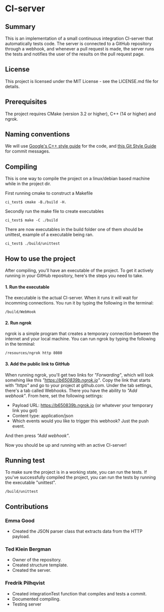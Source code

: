 # CI-server

## Summary
This is an implementation of a small continuous integration CI-server that automatically tests code. The server is connected to a GitHub repository 
through a webhook, and whenever a pull request is made, the server runs the tests and notifies the user of the results on the pull request page.

## License
This project is licensed under the MIT License - see the LICENSE.md file for details.

## Prerequisites
The project requires CMake (version 3.2 or higher), C++ (14 or higher) and ngrok.

## Naming conventions
We will use [Google's C++ style guide](https://google.github.io/styleguide/cppguide.html) for the code, and 
[this Git Style Guide](https://github.com/agis/git-style-guide) for commit messages.

## Compiling

This is one way to compile the project on a linux/debian based machine while in the project dir.

First running cmake to construct a Makefile
```
ci_test$ cmake -B./build -H.
```
Secondly run the make file to create executables
```
ci_test$ make -C ./build
```
There are now executables in the build folder one of them should be unittest, example of a executable being ran.
```
ci_test$ ./build/unittest
```

## How to use the project
After compiling, you'll have an executable of the project. To get it actively running in your GitHub repository, here's the steps you need to take.

#### 1. Run the executable
The executable is the actual CI-server. When it runs it will wait for incomming connections. You run it by typing the following in the terminal:
```
/build/WebHook
```

#### 2. Run ngrok
ngrok is a simple program that creates a temporary connection between the internet and your local machine. You can run ngrok by typing the following in the terminal:
```
/resources/ngrok http 8080
```
#### 3. Add the public link to GitHub
When running ngrok, you'll get two links for _"Forwarding"_, which will look somehing like this _"https://b650839b.ngrok.io"_. Copy the link that starts with _"https"_ and go to your project at github.com. Under the tab settings, there's a tab called Webhooks. There you have the ability to _"Add webhook"_. From here, set the following settings:
* Payload URL: https://b650839b.ngrok.io (or whatever your temporary link you got)
* Content type: application/json
* Which events would you like to trigger this webhook? Just the push event.

And then press _"Add webhook"_.

Now you should be up and running with an active CI-server!

## Running test
To make sure the project is in a working state, you can run the tests. If you've successfully compiled the project, you can run the tests by running the executable "unittest".
```
/build/unittest
```

## Contributions

### Emma Good
* Created the JSON parser class that extracts data from the HTTP payload.

### Ted Klein Bergman
* Owner of the repository.
* Created structure template.
* Created the server.

### Fredrik Pilhqvist
* Created integrationTest function that compiles and tests a commit.
* Documented compiling.
* Testing server
